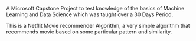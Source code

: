 A Microsoft Capstone Project to test knowledge of the basics of Machine Learning and Data Science which was taught over a 30 Days Period.

This is a Netflit Movie recommender Algorithm, a very simple algorithm that recommends movie based on some particular pattern and similarity.
